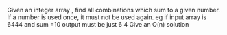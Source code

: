 Given an integer array , find all combinations which sum to a given number. If a number is used once, it must not be used again.
eg if input array is 6444 and sum =10
output must be just 6 4
Give an O(n) solution

